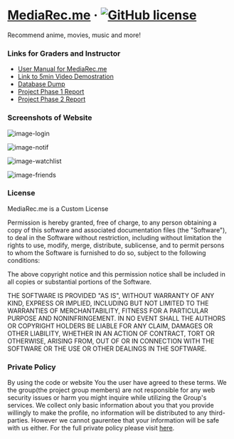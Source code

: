 # [MediaRec.me](https://github.com/bedr2341/MediaRec.m) &middot; [![GitHub license](https://img.shields.io/badge/license-Custom-blue.svg)](https://github.com/bedr2341/MediaRec.me/blob/master/LICENSE.md) 

Recommend anime, movies, music and more!

### Links for Graders and Instructor

* [User Manual for MediaRec.me](https://github.com/bedr2341/MediaRec.me/wiki/User-Manual)
* [Link to 5min Video Demostration]()
* [Database Dump](https://github.com/bedr2341/MediaRec.me/blob/master/Database/Database-Dump.txt)
* [Project Phase 1 Report](https://github.com/bedr2341/MediaRec.me/wiki/Phase-1-Project-Report)
* [Project Phase 2 Report](https://github.com/bedr2341/MediaRec.me/wiki/Phase-2-Project-Report)

### Screenshots of Website


![image-login](https://user-images.githubusercontent.com/43308680/144004921-476f534b-72c7-462f-bfd8-2c0f2ddf92f9.png)


![image-notif](https://user-images.githubusercontent.com/43308680/144004942-7427353b-d3cc-48f5-a7e6-a93ceae3a4b6.png)

![image-watchlist](https://user-images.githubusercontent.com/43308680/144004997-c00f42ed-9720-4dc6-a900-a25eb45017e0.png)

![image-friends](https://user-images.githubusercontent.com/43308680/144005053-48cc1cc5-d543-4841-9324-de2a6ee97d21.png)


### License

MediaRec.me is a Custom License

Permission is hereby granted, free of charge, to any person obtaining a copy of this software and associated documentation files (the "Software"), to deal in the Software without restriction, including without limitation the rights to use, modify, merge, distribute, sublicense, and to permit persons to whom the Software is furnished to do so, subject to the following conditions:

The above copyright notice and this permission notice shall be included in all copies or substantial portions of the Software.

THE SOFTWARE IS PROVIDED "AS IS", WITHOUT WARRANTY OF ANY KIND, EXPRESS OR IMPLIED, INCLUDING BUT NOT LIMITED TO THE WARRANTIES OF MERCHANTABILITY, FITNESS FOR A PARTICULAR PURPOSE AND NONINFRINGEMENT. IN NO EVENT SHALL THE AUTHORS OR COPYRIGHT HOLDERS BE LIABLE FOR ANY CLAIM, DAMAGES OR OTHER LIABILITY, WHETHER IN AN ACTION OF CONTRACT, TORT OR OTHERWISE, ARISING FROM, OUT OF OR IN CONNECTION WITH THE SOFTWARE OR THE USE OR OTHER DEALINGS IN THE SOFTWARE.


### Private Policy

By using the code or website You the user have agreed to these terms. We  the group(the project group members) are not responsible for any web security issues or harm you might inquire while utilizing the Group's services. We collect only basic information about you that you provide willingly to make the profile, no information will be distributed to any third-parties. However we cannot gaurentee that your information will be safe with us either. For the full private policy please visit [here](https://github.com/bedr2341/MediaRec.me/wiki/Private-Policy).
